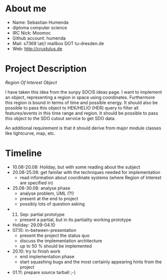 About me
========

- Name: Sebastian Humenda
- diploma computer science
- IRC Nick: Moomoc
- Github account: humenda
- Mail: s7369 \\at// mailbox DOT tu-dresden.de
- Web: http://crustulus.de

Project Description
===================

_Region Of Interest Object_

I have taken this idea from the sunpy SOCIS ideas page. I want to implement an
object, representing a region in space using coordinates. Furthermore this
region is bound in terms of time and possible energy.
It should also be possible to pass this object to HEK/HELIO (HER) query to filter
all features/events in this time range and region.
It should be possible to pass this object to the SDO cutout service
to get SDO data.

An additional requirement is that it should derive from major
module classes like lightcurve, map, etc.

Timeline
========


- 10.08-20.08: Holiday, but with some reading about the subject
- 20.08-25.08: get familar with the techniques needed for implementation
    - read information about coordinate systems (where Region of Interest are
      specified in)
- 25.08-30.08: analyse phase
    - analyse problem, UML (?!)
    - present at the end to project
    - possibly lots of question asking
- 11. Sep: partial prototype
    - present a partial, but in its partiality working prototype
- Holiday: 29.09-04.10
- 07.10: in-between-presentation
    - present the project the status quo
    - discuss the implementation architecture
    - up to 50 % should be implemented
- 20.10: try to finish work
    - end implementation phase
    - start squashing bugs and the most certainly appearing hints from the
      project
- 01.11: prepare source tarball ;-)
